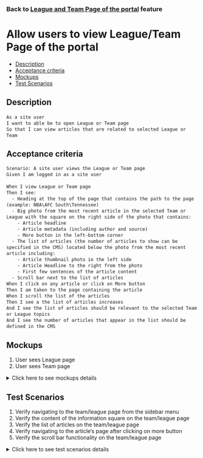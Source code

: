 ### Back to [League and Team Page of the portal](/../../) feature

# Allow users to view League/Team Page of the portal

- [Description](#description)
- [Acceptance criteria](#acceptance-criteria)
- [Mockups](#mockups)
- [Test Scenarios](#test-scenarios)

## Description

    As a site user
    I want to able be to open League or Team page
    So that I can view articles that are related to selected League or Team

## Acceptance criteria

    Scenario: A site user views the League or Team page
    Given I am logged in as a site user

    When I view League or Team page
    Then I see: 
      - Heading at the top of the page that contains the path to the page (example: NBA\AFC South\Tennessee)
      - Big photo from the most recent article in the selected Team or League with the square on the right side of the photo that contains:
        - Article headline 
        - Article metadata (including author and source)
        - More button in the left-bottom corner
      - The list of articles (the number of articles to show can be specified in the CMS) located below the photo from the most recent article including: 
        - Article thumbnail photo in the left side
        - Article Headline to the right from the photo
        - First few sentences of the article content 
      - Scroll bar next to the list of articles
    When I click on any article or click on More button
    Then I am taken to the page containing the article
    When I scroll the list of the articles
    Then I see a the list of articles increases 
    And I see the list of articles should be relevant to the selected Team or League topics
    And I see the number of articles that appear in the list should be defined in the CMS
    
## Mockups

1. User sees League page
2. User sees Team page

<details>
  <summary>Click here to see mockups details</summary>

**1. User sees League page:**

![League Page Screen](/products/sport_news_portal/web_application_features/league_and_team_page/images/league_page.png)

**2. User sees Team page:**

![Team Page Screen](/products/sport_news_portal/web_application_features/league_and_team_page/images/team_page.png)

</details>

## Test Scenarios

1. Verify navigating to the team/league page from the sidebar menu
2. Verify the content of the information square on the team/league page
3. Verify the list of articles on the team/league page
4. Verify navigating to the article’s page after clicking on more button
5. Verify the scroll bar functionality on the team/league page

<details>
  <summary>Click here to see test scenarios details</summary>

### **#1. Verify navigating to the team/league page from the sidebar menu**

|#|Steps|Expected Result
------|-------|----------
|1|Go to the sport news site|
|2|Log in your user account|
|3|Observe sidebar menu|
|4|Click on Sport category (NBA)|Combo-box with subcategories appears
|5|Click on subcategory (AFC South)|Combo-box with teams appears
|6|Click on a team (Tennessee)|User is navigated to the Tennesse Team page

### **#2. Verify the content of the information square on the team/league page**

|#|Steps|Expected Result
------|-------|----------
|1|Go to the sport news site|
|2|Log in your user account|
|3|Observe sidebar menu|
|4|Click on Sport category (NBA)|Combo-box with subcategories appears
|5|Click on subcategory (AFC South)|Combo-box with teams appears
|6|Click on a team (Tennessee)|User is navigated to the Tennesse Team page
|7|Observe the content of the square on the right side of the photo|The square contains:<br>- Article headline<br>- Article metadata (including author and source)<br>- More button in the left-bottom corner

### **#3. Verify the list of articles on the team/league page**

|#|Steps|Expected Result
------|-------|----------
|1|Go to the sport news site|
|2|Log in your user account|
|3|Observe sidebar menu|
|4|Click on Sport category (NBA)|Combo-box with subcategories appears
|5|Click on subcategory (AFC South)|Combo-box with teams appears
|6|Click on a team (Tennessee)|User is navigated to the Tennesse Team page
|7|Observe the list of articles located below the photo from the most recent article|The list of articles includes:<br>- Article thumbnail photo in the left side<br>- Article Headline to the right from the photo<br>- First few sentences of the article content<br>The list of articles should be relevant to the selected Team or League topics

### **#4. Verify navigating to the article’s page after clicking on more button**

|#|Steps|Expected Result
------|-------|----------
|1|Go to the sport news site|
|2|Log in your user account|
|3|Observe sidebar menu|
|4|Click on Sport category (NBA)|Combo-box with subcategories appears
|5|Click on subcategory (AFC South)|Combo-box with teams appears
|6|Click on a team (Tennessee)|User is navigated to the Tennesse Team page
|7|Click on More button in the square on the right side of the photo|User is navigating to the page containing the article

### **#5. Verify the scroll bar functionality on the team/league page**

|#|Steps|Expected Result
------|-------|----------
|1|Go to the sport news site|
|2|Log in your user account|
|3|Observe sidebar menu|
|4|Click on Sport category (NBA)|Combo-box with subcategories appears
|5|Click on subcategory (AFC South)|Combo-box with teams appears
|6|Click on a team (Tennessee)|User is navigated to the Tennesse Team page
|7|Scroll the list of the articles on the team page|The list of articles will be increased 

</details>
